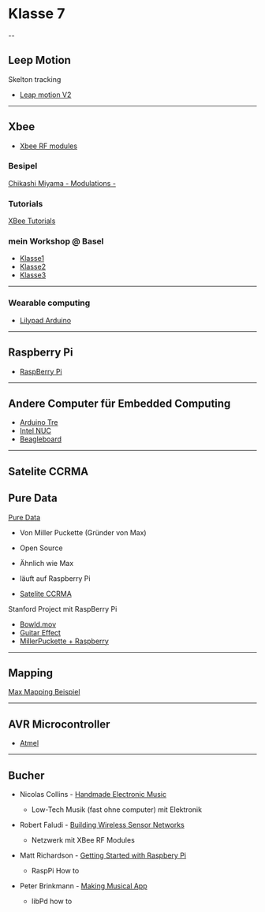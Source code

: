 # Klasse 7

--
## Leep Motion

Skelton tracking
- [Leap motion V2](https://www.youtube.com/watch?v=zXghYjh6Gro)

---
## Xbee

- [Xbee RF modules](http://www.digi.com/products/wireless-wired-embedded-solutions/zigbee-rf-modules/)

### Besipel

[Chikashi Miyama - Modulations -](http://youtu.be/kqmxn9QcdZU)


### Tutorials

[XBee Tutorials](http://examples.digi.com)

### mein Workshop @ Basel

-  [Klasse1](https://github.com/chikashimiyama/Basel_Hardware/blob/master/Klasse1.md)
-  [Klasse2](https://github.com/chikashimiyama/Basel_Hardware/blob/master/Klasse2.md)
-  [Klasse3](https://github.com/chikashimiyama/Basel_Hardware/blob/master/Klasse3.md)

---
### Wearable computing

- [Lilypad Arduino](http://lilypadarduino.org)

---
## Raspberry Pi

- [RaspBerry Pi](http://www.raspberrypi.org)


---
## Andere Computer für Embedded Computing

- [Arduino Tre](http://arduino.cc/en/Main/ArduinoBoardTre)
- [Intel NUC](http://www.intel.com/content/www/us/en/nuc/overview.html)
- [Beagleboard](http://beagleboard.org)

---
## Satelite CCRMA

## Pure Data

[Pure Data](http://puredata.info)

- Von Miller Puckette (Gründer von Max)
- Open Source
- Ähnlich wie Max
- läuft auf Raspberry Pi

- [Satelite CCRMA](https://ccrma.stanford.edu/~eberdahl/Satellite/)

Stanford Project mit RaspBerry Pi
- [Bowld.mov](https://www.youtube.com/watch?v=JMc_6ZY5hrI&feature=youtu.be)
- [Guitar Effect](https://www.youtube.com/watch?v=bLcW70tcBX8)
- [MillerPuckette + Raspberry](http://vimeo.com/52259196)

---
## Mapping

[Max Mapping Beispiel](patch/mapping.zip)

---
## AVR Microcontroller

- [Atmel](http://www.atmel.com/products/microcontrollers/default.aspx?src=parent)

---
## Bucher

- Nicolas Collins - [Handmade Electronic Music](http://www.nicolascollins.com/handmade.htm)
	- Low-Tech Musik (fast ohne computer) mit Elektronik 

- Robert Faludi - [Building Wireless Sensor Networks](http://shop.oreilly.com/product/9780596807740.do)
	- Netzwerk mit XBee RF Modules

- Matt Richardson - [Getting Started with Raspbery Pi](http://shop.oreilly.com/product/0636920023371.do)
	- RaspPi How to

- Peter Brinkmann - [Making Musical App](http://shop.oreilly.com/product/0636920022503.do)
	- libPd how to

